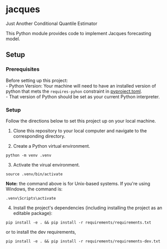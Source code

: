 # jacques
Just Another Conditional Quantile Estimator

This Python module provides code to implement Jacques forecasting model.

## Setup

### Prerequisites
Before setting up this project:   
    -  Python Version: Your machine will need to have an installed version of python that mets the `requires-pyhon` constraint in [pyproject.toml](https://github.com/reichlab/jacques/blob/BWRedits/pyproject.toml).  
    -  That version of Python should be set as your current Python interpreter.  

### Setup
Follow the directions below to set this project up on your local machine.

1. Clone this repository to your local computer and navigate to the corresponding directory.

2. Create a Python virtual environment.

```
python -m venv .venv
```

3. Activate the virual environment.

```
source .venv/bin/activate
```
**Note:** the command above is for Unix-based systems. If you're using Windows, the command is:

```
.venv\Scripts\activate
```

4. Install the project's dependencies (including installing the project as an editable package):

```
pip install -e . && pip install -r requirements/requirements.txt
```
or to install the dev requirements,

```
pip install -e . && pip install -r requirements/requirements-dev.txt
```


